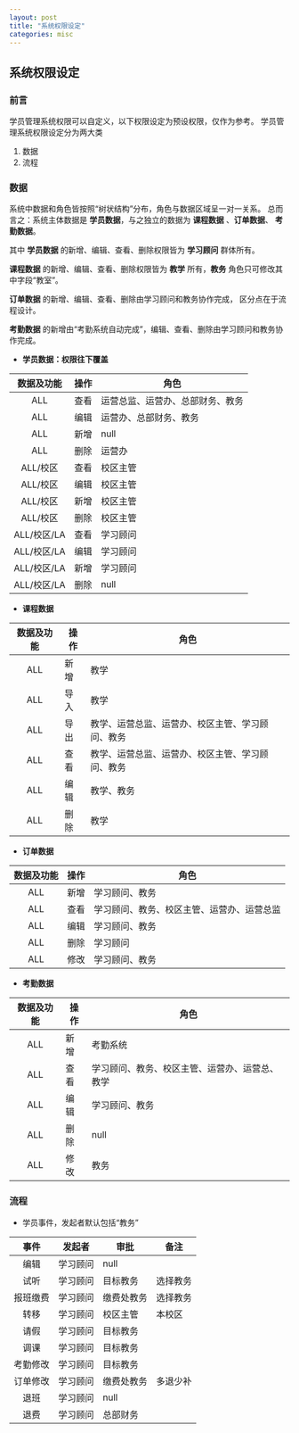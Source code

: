 ```yaml
---
layout: post
title: "系统权限设定"
categories: misc
---
```


## 系统权限设定
### 前言
学员管理系统权限可以自定义，以下权限设定为预设权限，仅作为参考。
学员管理系统权限设定分为两大类

1. 数据
2. 流程

### 数据
系统中数据和角色皆按照“树状结构”分布，角色与数据区域呈一对一关系。
总而言之：系统主体数据是 **学员数据**，与之独立的数据为 **课程数据** 、**订单数据**、
**考勤数据**。

其中 **学员数据** 的新增、编辑、查看、删除权限皆为 **学习顾问** 群体所有。

**课程数据** 的新增、编辑、查看、删除权限皆为 **教学** 所有，**教务** 角色只可修改其中字段“教室”。

**订单数据** 的新增、编辑、查看、删除由学习顾问和教务协作完成，
区分点在于流程设计。

**考勤数据** 的新增由“考勤系统自动完成”，编辑、查看、删除由学习顾问和教务协作完成。

* **学员数据：权限往下覆盖**

|数据及功能|操作|角色|
|:----:|----|----|
|ALL|查看|运营总监、运营办、总部财务、教务|
|ALL|编辑|运营办、总部财务、教务|
|ALL|新增|null|
|ALL|删除|运营办|
|ALL/校区|查看|校区主管|
|ALL/校区|编辑|校区主管|
|ALL/校区|新增|校区主管|
|ALL/校区|删除|校区主管|
|ALL/校区/LA|查看|学习顾问|
|ALL/校区/LA|编辑|学习顾问|
|ALL/校区/LA|新增|学习顾问|
|ALL/校区/LA|删除|null|



* **课程数据**

|数据及功能|操作|角色|
|:----:|----|----|
|ALL|新增|教学|
|ALL|导入|教学|
|ALL|导出|教学、运营总监、运营办、校区主管、学习顾问、教务|
|ALL|查看|教学、运营总监、运营办、校区主管、学习顾问、教务|
|ALL|编辑|教学、教务|
|ALL|删除|教学|

* **订单数据**

|数据及功能|操作|角色|
|:----:|----|----|
|ALL|新增|学习顾问、教务|
|ALL|查看|学习顾问、教务、校区主管、运营办、运营总监|
|ALL|编辑|学习顾问、教务|
|ALL|删除|学习顾问|
|ALL|修改|学习顾问、教务|

* **考勤数据**

|数据及功能|操作|角色|
|:----:|----|----|
|ALL|新增|考勤系统|
|ALL|查看|学习顾问、教务、校区主管、运营办、运营总、教学|
|ALL|编辑|学习顾问、教务|
|ALL|删除|null|
|ALL|修改|教务|

### 流程
* 学员事件，发起者默认包括“教务”

|事件|发起者|审批|备注|
|:----:|----|----|----|
|编辑|学习顾问|null||
|试听|学习顾问|目标教务|选择教务|
|报班缴费|学习顾问|缴费处教务|选择教务|
|转移|学习顾问|校区主管|本校区|
|请假|学习顾问|目标教务||
|调课|学习顾问|目标教务||
|考勤修改|学习顾问|目标教务||
|订单修改|学习顾问|缴费处教务|多退少补|
|退班|学习顾问|null||
|退费|学习顾问|总部财务|||
